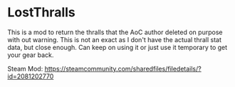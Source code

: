 # LostThralls
This is a mod to return the thralls that the AoC author deleted on purpose with out warning. This is not an exact as I don't have the actual thrall stat data, but close enough. Can keep on using it or just use it temporary to get your gear back. 

Steam Mod:
https://steamcommunity.com/sharedfiles/filedetails/?id=2081202770

